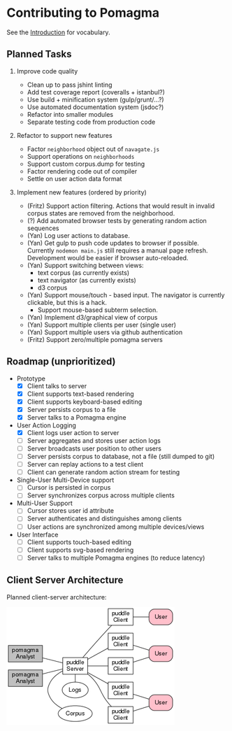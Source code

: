 # Contributing to Pomagma

See the [Introduction](/doc/intro.md) for vocabulary.

## Planned Tasks

1.  Improve code quality
    - Clean up to pass jshint linting
    - Add test coverage report (coveralls + istanbul?)
    - Use build + minification system (gulp/grunt/...?)
    - Use automated documentation system (jsdoc?)
    - Refactor into smaller modules
    - Separate testing code from production code

2.  Refactor to support new features
    - Factor `neighborhood` object out of `navagate.js`
    - Support operations on `neighborhoods`
    - Support custom corpus.dump for testing
    - Factor rendering code out of compiler
    - Settle on user action data format

4.  Implement new features (ordered by priority)
    -   (Fritz) Support action filtering.
        Actions that would result in invalid corpus states are removed from
        the neighborhood.
    -   (?) Add automated browser tests by generating random action sequences
    -   (Yan) Log user actions to database.
    -   (Yan) Get gulp to push code updates to browser if possible.
        Currently `nodemon main.js` still requires a manual page refresh.
        Development would be easier if browser auto-reloaded.
    -   (Yan) Support switching between views:
        - text corpus (as currently exists)
        - text navigator (as currently exists)
        - d3 corpus
    -   (Yan) Support mouse/touch - based input.
        The navigator is currently clickable, but this is a hack.
        -   Support mouse-based subterm selection.
    -   (Yan) Implement d3/graphical view of corpus
    -   (Yan) Support multiple clients per user (single user)
    -   (Yan) Support multiple users via github authentication
    -   (Fritz) Support zero/multiple pomagma servers

## Roadmap (unprioritized)

- Prototype
    - [x] Client talks to server
    - [x] Client supports text-based rendering
    - [x] Client supports keyboard-based editing
    - [x] Server persists corpus to a file
    - [x] Server talks to a Pomagma engine
- User Action Logging
    - [x] Client logs user action to server
    - [ ] Server aggregates and stores user action logs
    - [ ] Server broadcasts user position to other users
    - [ ] Server persists corpus to database, not a file (still dumped to git)
    - [ ] Server can replay actions to a test client
    - [ ] Client can generate random action stream for testing
- Single-User Multi-Device support
    - [ ] Cursor is persisted in corpus
    - [ ] Server synchronizes corpus across multiple clients
- Multi-User Support
    - [ ] Cursor stores user id attribute
    - [ ] Server authenticates and distinguishes among clients
    - [ ] User actions are synchronized among multiple devices/views
- User Interface
    - [ ] Client supports touch-based editing
    - [ ] Client supports svg-based rendering
    - [ ] Server talks to multiple Pomagma engines (to reduce latency)

## Client Server Architecture

Planned client-server architecture:

[![Architecture](/doc/architecture.png)](/doc/architecture.pdf)
